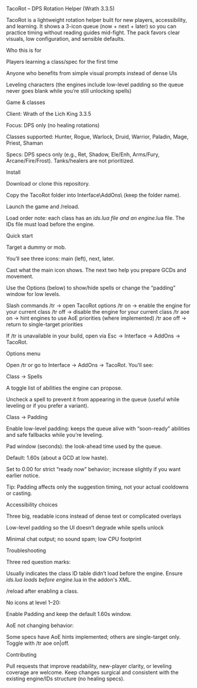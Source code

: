 TacoRot – DPS Rotation Helper (Wrath 3.3.5)

TacoRot is a lightweight rotation helper built for new players, accessibility, and learning. It shows a 3-icon queue (now + next + later) so you can practice timing without reading guides mid-fight. The pack favors clear visuals, low configuration, and sensible defaults.

Who this is for

Players learning a class/spec for the first time

Anyone who benefits from simple visual prompts instead of dense UIs

Leveling characters (the engines include low-level padding so the queue never goes blank while you’re still unlocking spells)

Game & classes

Client: Wrath of the Lich King 3.3.5

Focus: DPS only (no healing rotations)

Classes supported: Hunter, Rogue, Warlock, Druid, Warrior, Paladin, Mage, Priest, Shaman

Specs: DPS specs only (e.g., Ret, Shadow, Ele/Enh, Arms/Fury, Arcane/Fire/Frost). Tanks/healers are not prioritized.

Install

Download or clone this repository.

Copy the TacoRot folder into Interface\AddOns\ (keep the folder name).

Launch the game and /reload.

Load order note: each class has an *_ids.lua file and an engine_*.lua file. The IDs file must load before the engine.

Quick start

Target a dummy or mob.

You’ll see three icons: main (left), next, later.

Cast what the main icon shows. The next two help you prepare GCDs and movement.

Use the Options (below) to show/hide spells or change the “padding” window for low levels.

Slash commands
/tr                -> open TacoRot options
/tr on             -> enable the engine for your current class
/tr off            -> disable the engine for your current class
/tr aoe on         -> hint engines to use AoE priorities (where implemented)
/tr aoe off        -> return to single-target priorities


If /tr is unavailable in your build, open via Esc → Interface → AddOns → TacoRot.

Options menu

Open /tr or go to Interface → AddOns → TacoRot. You’ll see:

Class → Spells

A toggle list of abilities the engine can propose.

Uncheck a spell to prevent it from appearing in the queue (useful while leveling or if you prefer a variant).

Class → Padding

Enable low-level padding: keeps the queue alive with “soon-ready” abilities and safe fallbacks while you’re leveling.

Pad window (seconds): the look-ahead time used by the queue.

Default: 1.60s (about a GCD at low haste).

Set to 0.00 for strict “ready now” behavior; increase slightly if you want earlier notice.

Tip: Padding affects only the suggestion timing, not your actual cooldowns or casting.

Accessibility choices

Three big, readable icons instead of dense text or complicated overlays

Low-level padding so the UI doesn’t degrade while spells unlock

Minimal chat output; no sound spam; low CPU footprint

Troubleshooting

Three red question marks:

Usually indicates the class ID table didn’t load before the engine. Ensure *_ids.lua loads before engine_*.lua in the addon's XML.

/reload after enabling a class.

No icons at level 1–20:

Enable Padding and keep the default 1.60s window.

AoE not changing behavior:

Some specs have AoE hints implemented; others are single-target only. Toggle with /tr aoe on|off.

Contributing

Pull requests that improve readability, new-player clarity, or leveling coverage are welcome. Keep changes surgical and consistent with the existing engine/IDs structure (no healing specs).
